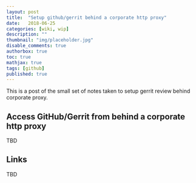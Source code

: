```yaml
---
layout: post
title:  "Setup github/gerrit behind a corporate http proxy"
date:   2018-06-25
categories: [wiki, wip]
description: ""
thumbnail: "img/placeholder.jpg"
disable_comments: true
authorbox: true
toc: true
mathjax: true
tags: [github]
published: true
---
```


This is a post of the small set of notes taken to setup gerrit review behind corporate proxy.

<!--more-->

## Access GitHub/Gerrit from behind a corporate http proxy

TBD

## Links

TBD


